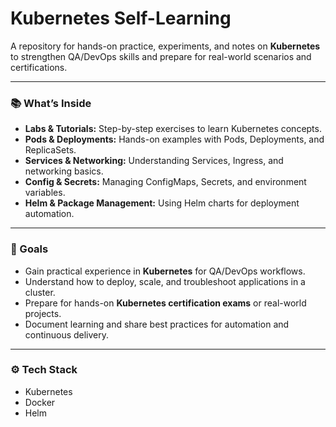 # Kubernetes Self-Learning

A repository for hands-on practice, experiments, and notes on **Kubernetes** to strengthen QA/DevOps skills and prepare for real-world scenarios and certifications.

---

### 📚 What’s Inside

- **Labs & Tutorials:** Step-by-step exercises to learn Kubernetes concepts.  
- **Pods & Deployments:** Hands-on examples with Pods, Deployments, and ReplicaSets.  
- **Services & Networking:** Understanding Services, Ingress, and networking basics.  
- **Config & Secrets:** Managing ConfigMaps, Secrets, and environment variables.  
- **Helm & Package Management:** Using Helm charts for deployment automation.  

---

### 🎯 Goals

- Gain practical experience in **Kubernetes** for QA/DevOps workflows.  
- Understand how to deploy, scale, and troubleshoot applications in a cluster.  
- Prepare for hands-on **Kubernetes certification exams** or real-world projects.  
- Document learning and share best practices for automation and continuous delivery.

---

### ⚙️ Tech Stack

- Kubernetes 
- Docker  
- Helm  

